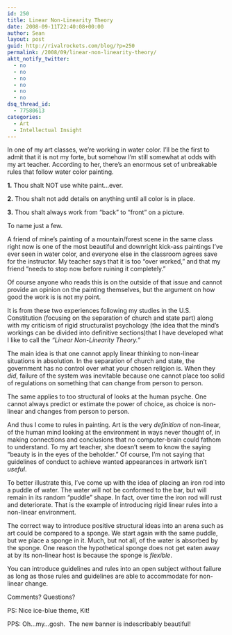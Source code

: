 ```yaml
---
id: 250
title: Linear Non-Linearity Theory
date: 2008-09-11T22:40:08+00:00
author: Sean
layout: post
guid: http://rivalrockets.com/blog/?p=250
permalink: /2008/09/linear-non-linearity-theory/
aktt_notify_twitter:
  - no
  - no
  - no
  - no
  - no
  - no
dsq_thread_id:
  - 77580613
categories:
  - Art
  - Intellectual Insight
---
```

In one of my art classes, we&#8217;re working in water color. I&#8217;ll be the first to admit that it is not my forte, but somehow I&#8217;m still somewhat at odds with my art teacher. According to her, there&#8217;s an enormous set of unbreakable rules that follow water color painting.

**1.** Thou shalt NOT use white paint&#8230;ever.
  
**2.** Thou shalt not add details on anything until all color is in place.
  
**3.** Thou shalt always work from &#8220;back&#8221; to &#8220;front&#8221; on a picture.

To name just a few.

A friend of mine&#8217;s painting of a mountain/forest scene in the same class right now is one of the most beautiful and downright kick-ass paintings I&#8217;ve ever seen in water color, and everyone else in the classroom agrees save for the instructor. My teacher says that it is too &#8220;over worked,&#8221; and that my friend &#8220;needs to stop now before ruining it completely.&#8221;

Of course anyone who reads this is on the outside of that issue and cannot provide an opinion on the painting themselves, but the argument on how good the work is is not my point.

It is from these two experiences following my studies in the U.S. Constitution (focusing on the separation of church and state part) along with my criticism of rigid structuralist psychology (the idea that the mind&#8217;s workings can be divided into definitive sections)that I have developed what I like to call the _&#8220;Linear Non-Linearity Theory.&#8221;_

The main idea is that one cannot apply linear thinking to non-linear situations in absolution. In the separation of church and state, the government has no control over what your chosen religion is. When they _did_, failure of the system was inevitable because one cannot place too solid of regulations on something that can change from person to person.

The same applies to too structural of looks at the human psyche. One cannot always predict or estimate the power of choice, as choice is non-linear and changes from person to person.

And thus I come to rules in painting. Art is the very _definition_ of non-linear, of the human mind looking at the environment in ways never thought of, in making connections and conclusions that no computer-brain could fathom to understand. To my art teacher, she doesn&#8217;t seem to know the saying &#8220;beauty is in the eyes of the beholder.&#8221; Of course, I&#8217;m not saying that guidelines of conduct to achieve wanted appearances in artwork isn&#8217;t _useful_.

To better illustrate this, I&#8217;ve come up with the idea of placing an iron rod into a puddle of water. The water will not be conformed to the bar, but will remain in its random &#8220;puddle&#8221; shape. In fact, over time the iron rod will rust and deteriorate. That is the example of introducing rigid linear rules into a non-linear environment.

The correct way to introduce positive structural ideas into an arena such as art could be compared to a sponge. We start again with the same puddle, but we place a sponge in it. Much, but not all, of the water is absorbed by the sponge. One reason the hypothetical sponge does not get eaten away at by its non-linear host is because the sponge is _flexible_.

You can introduce guidelines and rules into an open subject without failure as long as those rules and guidelines are able to accommodate for non-linear change.

Comments? Questions?

PS: Nice ice-blue theme, Kit!

PPS: Oh&#8230;my&#8230;gosh.  The new banner is indescribably beautiful!